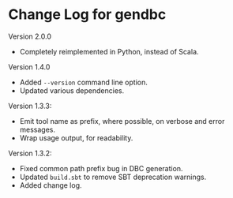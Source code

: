 # Change Log for gendbc

Version 2.0.0

- Completely reimplemented in Python, instead of Scala.

Version 1.4.0

- Added `--version` command line option.
- Updated various dependencies.

Version 1.3.3:

- Emit tool name as prefix, where possible, on verbose and error messages.
- Wrap usage output, for readability.

Version 1.3.2:

- Fixed common path prefix bug in DBC generation.
- Updated `build.sbt` to remove SBT deprecation warnings.
- Added change log.
